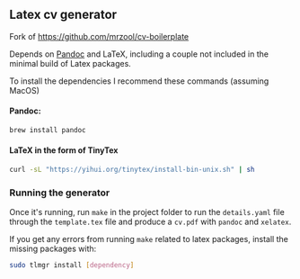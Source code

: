 ## Latex cv generator

Fork of https://github.com/mrzool/cv-boilerplate

Depends on [Pandoc](https://pandoc.org) and LaTeX, including a couple not included in the minimal build of Latex packages.

To install the dependencies I recommend these commands (assuming MacOS)

#### Pandoc:

```bash
brew install pandoc
```

#### LaTeX in the form of TinyTex

```bash
curl -sL "https://yihui.org/tinytex/install-bin-unix.sh" | sh
```

### Running the generator

Once it's running, run `make` in the project folder to run the `details.yaml` file through the `template.tex` file and produce a `cv.pdf` with `pandoc` and `xelatex`.

If you get any errors from running `make` related to latex packages, install the missing packages with:

```bash
sudo tlmgr install [dependency]
```

